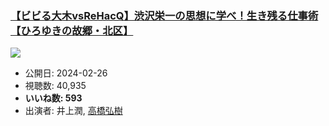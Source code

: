 ### [【ビビる大木vsReHacQ】渋沢栄一の思想に学べ！生き残る仕事術【ひろゆきの故郷・北区】](https://www.youtube.com/watch?v=Ji2Yc-AVlS8)
[![](https://img.youtube.com/vi/Ji2Yc-AVlS8/hqdefault.jpg)](https://www.youtube.com/watch?v=Ji2Yc-AVlS8)
-   公開日: 2024-02-26
-   視聴数: 40,935
-   **いいね数: 593**
-   出演者: 井上潤, [高橋弘樹](/rehacq_fan/people/高橋弘樹 "wikilink")
